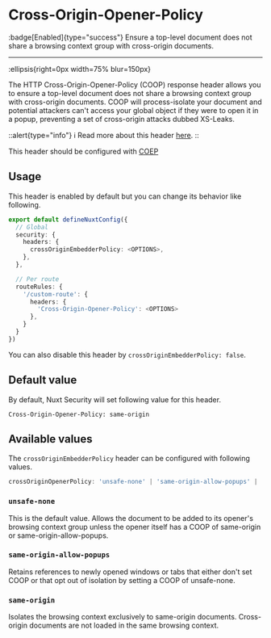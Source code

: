 # Cross-Origin-Opener-Policy

:badge[Enabled]{type="success"} Ensure a top-level document does not share a browsing context group with cross-origin documents.

---

:ellipsis{right=0px width=75% blur=150px}

The HTTP Cross-Origin-Opener-Policy (COOP) response header allows you to ensure a top-level document does not share a browsing context group with cross-origin documents. COOP will process-isolate your document and potential attackers can't access your global object if they were to open it in a popup, preventing a set of cross-origin attacks dubbed XS-Leaks.

::alert{type="info"}
ℹ Read more about this header [here](https://developer.mozilla.org/en-US/docs/Web/HTTP/Headers/Cross-Origin-Opener-Policy).
::

This header should be configured with [COEP](crossoriginembedderpolicy)

## Usage

This header is enabled by default but you can change its behavior like following.

```ts
export default defineNuxtConfig({
  // Global
  security: {
    headers: {
      crossOriginEmbedderPolicy: <OPTIONS>,
    },
  },

  // Per route
  routeRules: {
    '/custom-route': {
      headers: {
        'Cross-Origin-Opener-Policy': <OPTIONS>
      },
    }
  }
})
```

You can also disable this header by `crossOriginEmbedderPolicy: false`.

## Default value

By default, Nuxt Security will set following value for this header.

```http
Cross-Origin-Opener-Policy: same-origin
```

## Available values

The `crossOriginEmbedderPolicy` header can be configured with following values.

```ts
crossOriginOpenerPolicy: 'unsafe-none' | 'same-origin-allow-popups' | 'same-origin' | false
```

### `unsafe-none`

This is the default value. Allows the document to be added to its opener's browsing context group unless the opener itself has a COOP of same-origin or same-origin-allow-popups.

### `same-origin-allow-popups`

Retains references to newly opened windows or tabs that either don't set COOP or that opt out of isolation by setting a COOP of unsafe-none.

### `same-origin`

Isolates the browsing context exclusively to same-origin documents. Cross-origin documents are not loaded in the same browsing context.

